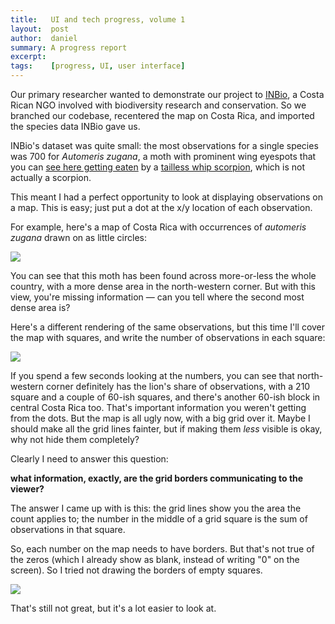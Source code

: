 ```yaml
---
title:   UI and tech progress, volume 1
layout:  post
author:  daniel
summary: A progress report
excerpt: 
tags:    [progress, UI, user interface]
---
```


Our primary researcher wanted to demonstrate our project to
[INBio](http://www.inbio.ac.cr), a Costa Rican NGO involved
with biodiversity research and conservation.  So we branched 
our codebase, recentered the map on Costa Rica, and imported
the species data INBio gave us.

INBio's dataset was quite small: the most observations for 
a single species was 700 for <i>Automeris zugana</i>, a moth 
with prominent wing eyespots that you can 
[see here getting eaten](http://caterpillar-eyespots.blogspot.com.au/2011/08/automeris-zugana-pwnd1.html)
by a
[tailless whip scorpion](http://en.wikipedia.org/wiki/Amblypygi),
which is not actually a scorpion.

This meant I had a perfect opportunity to look at displaying
observations on a map.  This is easy; just put a dot at
the x/y location of each observation.

For example, here's a map of Costa Rica with occurrences of 
<i>automeris zugana</i> drawn on as little circles:

<img src="{{BASE_PATH}}/images/clustering-costarica-zugana-dots.png" />

You can see that this moth has been found across more-or-less the whole country,
with a more dense area in the north-western corner.  But with this view,
you're missing information &mdash; can you tell where the second most dense
area is?

Here's a different rendering of the same observations, 
but this time I'll cover the map with squares, and write the number of observations
in each square:

<img src="{{ BASE_PATH }}/images/clustering-costarica-zugana-grid.png" />

If you spend a few seconds looking at the numbers, you can see that 
north-western corner definitely has the lion's share of observations,
with a 210 square and a couple of 60-ish squares, and there's another
60-ish block in central Costa Rica too. That's important information 
you weren't getting from the dots.  But the map is all ugly now, with
a big grid over it.  Maybe I should make all the grid lines fainter, 
but if making them *less* visible is okay, why not hide them completely?

Clearly I need to answer this question:

**what information, exactly, are the grid borders communicating
to the viewer?**

The answer I came up with is this: the grid lines show you the area the
count applies to; the number in the middle of a grid square is the sum
of observations in that square.

So, each number on the map needs to have borders.  But that's not true
of the zeros (which I already show as blank, instead of writing "0" on 
the screen).  So I tried not drawing the borders of empty squares.

<img src="{{ JB.BASE_PATH }}/images/clustering-costarica-zugana-sparsegrid.png" />

That's still not great, but it's a lot easier to look at.


















